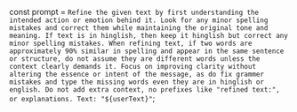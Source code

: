   const prompt = `Refine the given text by first understanding the intended action or emotion behind it.
  Look for any minor spelling mistakes and correct them while maintaining the original tone and meaning.
  If text is in hinglish, then keep it hinglish but correct any minor spelling mistakes.
  When refining text, if two words are approximately 90% similar in spelling and appear in the same sentence or structure,
  do not assume they are different words unless the context clearly demands it.
  Focus on improving clarity without altering the essence or intent of the message,
  as do fix grammer mistakes and type the missing words even they are in hinglish or english.
  Do not add extra context, no prefixes like "refined text:", or explanations.
  Text: "${userText}"`;